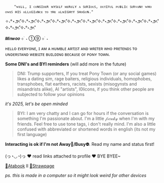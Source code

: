         "ᴡᴇʟʟ, ɪ ᴄᴏɴꜱɪᴅᴇʀ ᴍʏꜱᴇʟꜰ ᴍᴇʀᴇʟʏ ᴀ ꜱᴇʀɪᴏᴜꜱ, ᴅᴜᴛɪꜰᴜʟ ᴘᴜʙʟɪᴄ ꜱᴇʀᴠᴀɴᴛ ᴡʜᴏ ᴏᴡᴇꜱ ʜɪꜱ ᴀʟʟᴇɢɪᴀɴᴄᴇ ᴛᴏ ᴛʜᴇ ᴀʟᴍɪɢʜᴛʏ ꜱʜᴏɢᴜɴ."

✧˖°⋆౨ৎ˚✧˖°⋆౨ৎ˚✧˖°⋆౨ৎ˚✧˖°⋆౨ৎ˚✧˖°⋆౨ৎ˚✧˖°⋆౨ৎ˚✧˖°⋆౨ৎ˚✧˖°⋆౨ৎ˚✧˖°⋆౨ৎ˚✧˖°⋆౨ৎ˚✧˖°⋆౨ৎ˚✧˖°⋆౨ৎ˚

  𝙈𝙞𝙣𝙬𝙤𝙤 ⊹ ࣪ ˖ ①⑨ ⊹ ࣪ ˖ 

ʜᴇʟʟᴏ ᴇᴠᴇʀʏᴏɴᴇ, ɪ ᴀᴍ ᴀ ʜᴜᴍʙʟᴇ ᴀʀᴛɪꜱᴛ ᴀɴᴅ ᴡʀɪᴛᴇʀ ᴡʜᴏ ᴘʀᴇᴛᴇɴᴅꜱ ᴛᴏ ᴜɴᴅᴇʀꜱᴛᴀɴᴅ ᴡᴇʙꜱɪᴛᴇ ʙᴜɪʟᴅɪɴɢ ʙᴇᴄᴀᴜꜱᴇ ᴏꜰ ᴘᴏɴʏ ᴛᴏᴡɴ. 

**Some DNI's and BYI reminders** (will add more in the future)

> DNI: Trump supporters, If you treat Pony Town (or any social games) likes a dating sim, rage baiters, religious individuals, homophobes, transphobes, flat earthers, racists, sexists (misogynsts and misandrists alike), AI "artists", l0licons, if you think other people are subjected to follow your opinions

*it's 2025, let's be open minded*

>BYI: I am very chatty and I can go for hours if the conversation is something I'm passionate about. I'm a little 𝒻𝓇𝑒𝒶𝓀𝓎 when I'm with my friends. Feel free to use tone tags, i don't really mind. I'm also a little confused with abbreviated or shortened words in english (its not my first language)

**Interacting is ok if I'm not Away🌙/Busy⛔**. Read my name and status first!

(っ◔◡◔)っ ♥ read links attached to profile ♥ BYE BYEE~

[📝Atabook](https://mnmw.atabook.org/) II [💙Strawpage](https://minikoko.straw.page)

*ps. this is made in a computer so it might look weird for other devices*
